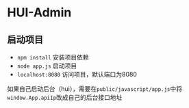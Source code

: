 # HUI-Admin
## 启动项目
- `npm install` 安装项目依赖
- `node app.js` 启动项目
- `localhost:8080` 访问项目，默认端口为8080

 如果自己启动后台（hui），需要在`public/javascript/app.js`中将`window.App.apiIp`改成自己的后台接口地址
